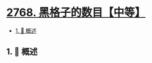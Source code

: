 # [2768. 黑格子的数目【中等】](https://github.com/Tdahuyou/TNotes.leetcode/tree/main/notes/2768.%20%E9%BB%91%E6%A0%BC%E5%AD%90%E7%9A%84%E6%95%B0%E7%9B%AE%E3%80%90%E4%B8%AD%E7%AD%89%E3%80%91)

<!-- region:toc -->

- [1. 📝 概述](#1--概述)

<!-- endregion:toc -->

## 1. 📝 概述
